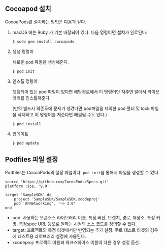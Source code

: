 ## Cocoapod 설치

CocoaPods를 설치하는 방법은 다음과 같다. 

1. macOS 에는 Ruby 가 기본 내장되어 있다. 다음 명령어면 설치가 완료된다.

   ```
   $ sudo gem install cocoapods
   ```

2. 생성 명령어

   새로운 pod 파일을 생성해준다.

   ```
   $ pod init
   ```

3. 인스톨 명령어

   셋팅되어 있는 pod 파일이 있다면 해당경로에서 이 명령어만 쳐주면 알아서 라이브러리를 인스톨해준다.

   (만약 빌드시 의존도에 문제가 생겼다면 pod파일을 제외한 pod 폴더 및 lock 파일을 삭제하고 이 명령어를 쳐준다면 해결될 수도 있다.)

   ```
   $ pod install
   ```

4. 업데이트

   ```
   $ pod update
   ```

   

## Podfiles 파일 설정

Podfiles는 CocoaPods의 설정 파일이다. `pod init`을 통해서 파일을 생성할 수 있다.

```
source 'https://github.com/CocoaPods/Specs.git'
platform :ios, '9.0'

target 'SampleSDK' do
    project 'SampleSDK/SampleSDK.xcodeproj'
    pod 'AFNetworking', '~> 3.0'
end
```

* pod: 사용하는 오픈소스 라이브러리 이름. 특정 버전, 브랜치, 경로, 저장소, 특정 커밋, 특정spec URL 등으로 원하는 시점의 소스 코드를 정의할 수 있다.
* target: 프로젝트의 특정 타겟에서만 반영되는 추가 설정. 주로 테스트 타겟의 경우에 테스트용 라이브러리 설정에 사용된다.
* xcodeproj: 프로젝트 이름과 워크스페이스 이름이 다른 경우 설정 옵션.


